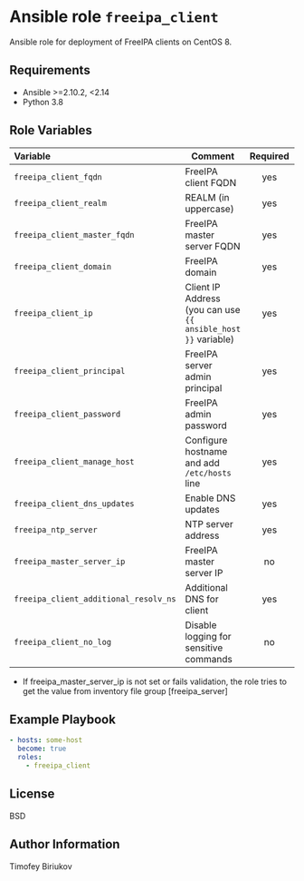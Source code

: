# Ansible role `freeipa_client`

Ansible role for deployment of FreeIPA clients on CentOS 8.

## Requirements

* Ansible >=2.10.2, <2.14
* Python 3.8


## Role Variables

| Variable                              | Comment                                                       | Required | Example/Default        |
|:--------------------------------------|---------------------------------------------------------------|:--------:| -----------------------|
| `freeipa_client_fqdn`                 | FreeIPA client FQDN                                           | yes      | `client01.example.com` |
| `freeipa_client_realm`                | REALM (in uppercase)                                          | yes      | `EXAMPLE.COM`          |
| `freeipa_client_master_fqdn`          | FreeIPA master server FQDN                                    | yes      | `dc01.example.com`     |
| `freeipa_client_domain`               | FreeIPA domain                                                | yes      | `example.com`          |
| `freeipa_client_ip`                   | Client IP Address (you can use `{{ ansible_host }}` variable) | yes      | `192.168.10.21`        |
| `freeipa_client_principal`            | FreeIPA server admin principal                                | yes      | `admin`                |
| `freeipa_client_password`             | FreeIPA admin password                                        | yes      | `12345678`             |
| `freeipa_client_manage_host`          | Configure hostname and add `/etc/hosts` line                  | yes      | `true`                 |
| `freeipa_client_dns_updates`          | Enable DNS updates                                            | yes      | `true`                 |
| `freeipa_ntp_server`                  | NTP server address                                            | yes      | `ntp.ix.ru`            |
| `freeipa_master_server_ip`            | FreeIPA master server IP                                      | no       | `192.168.100.1` *      |
| `freeipa_client_additional_resolv_ns` | Additional DNS for client                                     | yes      | `8.8.8.8`, `77.8.8.8`  |
| `freeipa_client_no_log` | Disable logging for sensitive commands                                      | no       | `true`  |

* If freeipa_master_server_ip is not set or fails validation, the role tries to get the value from inventory file group [freeipa_server]

## Example Playbook

```YAML
- hosts: some-host
  become: true
  roles:
    - freeipa_client
```


## License

BSD

## Author Information

Timofey Biriukov
